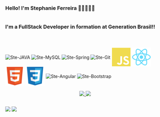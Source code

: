 
### Hello! I'm Stephanie Ferreira 👩🏻‍💻🏳️‍🌈<h1>
  
### I'm a FullStack Developer in formation at Generation Brasil!! <h1>
  <div style="display: inline_block"><br>
  <img align="center" alt="Ste-JAVA" height="80" width="80" src="https://cdn.jsdelivr.net/gh/devicons/devicon/icons/java/java-original.svg">
  <img align="center" alt="Ste-MySQL" height="80" width="80" src="https://cdn.jsdelivr.net/gh/devicons/devicon/icons/mysql/mysql-original-wordmark.svg">
  <img align="center" alt="Ste-Spring" height="80" width="80" src="https://cdn.jsdelivr.net/gh/devicons/devicon/icons/spring/spring-original-wordmark.svg">
  <img align="center" alt="Ste-Git" height="80" width="80" src="https://cdn.jsdelivr.net/gh/devicons/devicon/icons/git/git-plain-wordmark.svg"> 
  <img align="center" alt="Ste-Js" height="60" width="60" src="https://raw.githubusercontent.com/devicons/devicon/master/icons/javascript/javascript-plain.svg">
  <img align="center" alt="Ste-React" height="60" width="60" src="https://raw.githubusercontent.com/devicons/devicon/master/icons/react/react-original.svg">
  <img align="center" alt="Ste-HTML" height="60" width="60" src="https://raw.githubusercontent.com/devicons/devicon/master/icons/html5/html5-original.svg">
  <img align="center" alt="Ste-CSS" height="60" width="60" src="https://raw.githubusercontent.com/devicons/devicon/master/icons/css3/css3-original.svg">
  <img align="center" alt="Ste-Angular" height="60" width="60" src="https://cdn.jsdelivr.net/gh/devicons/devicon/icons/angularjs/angularjs-plain.svg">
  <img align="center" alt="Ste-Bootstrap" height="70" width="58" src="https://cdn.jsdelivr.net/gh/devicons/devicon/icons/bootstrap/bootstrap-original.svg">
  </div>
 <br>
  <div align="center">
  <a href="hhttps://github.com/scavalari">
  <img height="165em" src="https://github-readme-stats.vercel.app/api?username=scavalari&show_icons=true&theme=tokyonight&include_all_commits=true&count_private=true"/>
  <img height="165em" src="https://github-readme-stats.vercel.app/api/top-langs/?username=scavalari&layout=compact&langs_count=7&theme=tokyonight"/>
</div>
  
  ##
  
 <div> 
  <a href = "mailto:ferreirasc09@gmail.com"><img src="https://img.shields.io/badge/Gmail-D14836?style=for-the-badge&logo=gmail&logoColor=white" target="_blank"></a>
  <a href="https://www.linkedin.com/in/ferreirasc09/" target="_blank"><img src="https://img.shields.io/badge/-LinkedIn-%230077B5?style=for-the-badge&logo=linkedin&logoColor=white" target="_blank"></a> 
